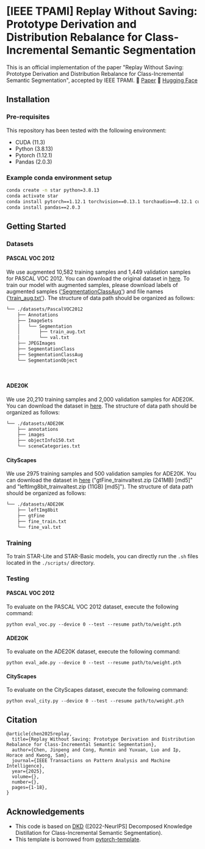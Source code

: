 # [IEEE TPAMI] Replay Without Saving: Prototype Derivation and Distribution Rebalance for Class-Incremental Semantic Segmentation

This is an official implementation of the paper "Replay Without Saving: Prototype Derivation and Distribution Rebalance for Class-Incremental Semantic Segmentation", accepted by IEEE TPAMI.
📝 [Paper](https://ieeexplore.ieee.org/document/10904177)
🤗 [Hugging Face](https://huggingface.co/jinpeng0528/STAR_TPAMI)

## Installation
### Pre-requisites
This repository has been tested with the following environment:
* CUDA (11.3)
* Python (3.8.13)
* Pytorch (1.12.1)
* Pandas (2.0.3)

### Example conda environment setup
```bash
conda create -n star python=3.8.13
conda activate star
conda install pytorch==1.12.1 torchvision==0.13.1 torchaudio==0.12.1 cudatoolkit=11.3 -c pytorch
conda install pandas==2.0.3
```

## Getting Started

### Datasets

#### PASCAL VOC 2012
We use augmented 10,582 training samples and 1,449 validation samples for PASCAL VOC 2012. You can download the original dataset in [here](http://host.robots.ox.ac.uk/pascal/VOC/voc2012/index.html#devkit). To train our model with augmented samples, please download labels of augmented samples (['SegmentationClassAug'](https://www.dropbox.com/s/oeu149j8qtbs1x0/SegmentationClassAug.zip)) and file names (['train_aug.txt'](https://github.com/cvlab-yonsei/DKD/releases/download/v1.0/train_aug.txt)). The structure of data path should be organized as follows:
```bash
└── ./datasets/PascalVOC2012
    ├── Annotations
    ├── ImageSets
    │   └── Segmentation
    │       ├── train_aug.txt
    │       └── val.txt
    ├── JPEGImages
    ├── SegmentationClass
    ├── SegmentationClassAug
    └── SegmentationObject
    
    
```

#### ADE20K
We use 20,210 training samples and 2,000 validation samples for ADE20K. You can download the dataset in [here](http://sceneparsing.csail.mit.edu/). The structure of data path should be organized as follows:
```bash
└── ./datasets/ADE20K
    ├── annotations
    ├── images
    ├── objectInfo150.txt
    └── sceneCategories.txt
```

#### CityScapes
We use 2975 training samples and 500 validation samples for ADE20K. You can download the dataset in [here](https://www.cityscapes-dataset.com/downloads/) ("gtFine_trainvaltest.zip (241MB) [md5]" and "leftImg8bit_trainvaltest.zip (11GB) [md5]"). The structure of data path should be organized as follows:
```bash
└── ./datasets/ADE20K
    ├── leftImg8bit
    ├── gtFine
    ├── fine_train.txt
    └── fine_val.txt
```

### Training
To train STAR-Lite and STAR-Basic models, you can directly run the `.sh` files located in the `./scripts/` directory.

### Testing
#### PASCAL VOC 2012
To evaluate on the PASCAL VOC 2012 dataset, execute the following command:
```Shell
python eval_voc.py --device 0 --test --resume path/to/weight.pth
```

[//]: # (Or, download our pretrained weights and corresponding `config.json` files provided below. Ensure that the config.json file is located in the same directory as the weight file.)

[//]: # ()
[//]: # (| Method<br>&#40;Overlapped&#41; |                                       19-1<br>&#40;2 steps&#41;                                       | 15-5<br>&#40;2 steps&#41; | 15-1<br>&#40;6 steps&#41; | 10-1<br>&#40;11 steps&#41; | 5-3<br>&#40;6 steps&#41; |)

[//]: # (|:-----------------------|:---------------------------------------------------------------------------------------------:|:-----------------:|:-----------------:|:------------------:|:----------------:|)

[//]: # (| STAR-Lite              |                                           [76.61]&#40;&#41;                                           |     [74.86]&#40;&#41;     |     [72.90]&#40;&#41;     |     [64.86]&#40;&#41;      |    [64.54]&#40;&#41;     |)

[//]: # (| STAR-Basic             | [77.02]&#40;&#41; |     [75.80]&#40;&#41;     |     [74.03]&#40;&#41;     |     [66.60]&#40;&#41;      |    [65.65]&#40;&#41;     |)

[//]: # (| STAR-Basic†             | [77.02]&#40;&#41; |     [75.80]&#40;&#41;     |     [74.03]&#40;&#41;     |     [66.60]&#40;&#41;      |    [65.65]&#40;&#41;     |)

[//]: # ()
[//]: # (| Method<br>&#40;Disjoint&#41; | 19-1<br>&#40;2 steps&#41; | 15-5<br>&#40;2 steps&#41; | 15-1<br>&#40;6 steps&#41; | )

[//]: # (|:---------------------|:-----------------:|:-----------------:|:-----------------:|)

[//]: # (| STAR-Lite            |     [76.38]&#40;&#41;     |     [73.48]&#40;&#41;     |     [70.77]&#40;&#41;     |)

[//]: # (| STAR-Basic           |     [76.73]&#40;&#41;     |     [73.79]&#40;&#41;     |     [71.18]&#40;&#41;     |)

[//]: # (| STAR-Basic†    |     [76.73]&#40;&#41;     |     [73.79]&#40;&#41;     |     [71.18]&#40;&#41;     |)


#### ADE20K
To evaluate on the ADE20K dataset, execute the following command:
```Shell
python eval_ade.py --device 0 --test --resume path/to/weight.pth
```

[//]: # (Or, download our pretrained weights and corresponding `config.json` files provided below. Ensure that the config.json file is located in the same directory as the weight file.)

[//]: # ()
[//]: # (| Method<br>&#40;Disjoint&#41; |                                      100-50<br>&#40;2 steps&#41;                                      | 100-10<br>&#40;2 steps&#41; | 50-50<br>&#40;6 steps&#41; | )

[//]: # (|:---------------------|:---------------------------------------------------------------------------------------------:|:-------------------:|:------------------:|)

[//]: # (| STAR-Lite            |                                           [36.39]&#40;&#41;                                           |      [34.91]&#40;&#41;     |     [34.44]&#40;&#41;     |)

[//]: # (| STAR-Basic           | [36.39]&#40;&#41; |      [34.91]&#40;&#41;      |     [34.44]&#40;&#41;    |)


#### CityScapes
To evaluate on the CityScapes dataset, execute the following command:
```Shell
python eval_city.py --device 0 --test --resume path/to/weight.pth
```

[//]: # (Or, download our pretrained weights and corresponding `config.json` files provided below. Ensure that the config.json file is located in the same directory as the weight file.)

[//]: # ()
[//]: # (| Method<br>&#40;Disjoint&#41; |                                       13-6<br>&#40;2 steps&#41;                                       |                                       13-1<br>&#40;2 steps&#41;                                       | )

[//]: # (|:---------------------|:---------------------------------------------------------------------------------------------:|:---------------------------------------------------------------------------------------------:|)

[//]: # (| STAR-Lite            | [36.39]&#40;&#41; | [34.91]&#40;&#41; |)

[//]: # (| STAR-Basic           | [36.39]&#40;&#41; | [34.91]&#40;&#41; |)


## Citation
```
@article{chen2025replay,
  title={Replay Without Saving: Prototype Derivation and Distribution Rebalance for Class-Incremental Semantic Segmentation},
  author={Chen, Jinpeng and Cong, Runmin and Yuxuan, Luo and Ip, Horace and Kwong, Sam},
  journal={IEEE Transactions on Pattern Analysis and Machine Intelligence}, 
  year={2025},
  volume={},
  number={},
  pages={1-18},
}
```

## Acknowledgements
* This code is based on [DKD](https://github.com/cvlab-yonsei/DKD) ([2022-NeurIPS] Decomposed Knowledge Distillation for Class-Incremental Semantic Segmentation).
* This template is borrowed from [pytorch-template](https://github.com/victoresque/pytorch-template).
